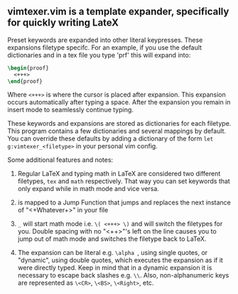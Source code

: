 ## vimtexer.vim is a template expander, specifically for quickly writing LateX

Preset keywords are expanded into other literal keypresses. These expansions filetype specifc. For an example, if you use the default dictionaries and in a tex file you type 'prf' this will expand into:

```tex
\begin{proof}
  <+++>
\end{proof}
```

Where `<+++>` is where the cursor is placed after expansion. This expansion occurs automatically after typing a space. After the expansion you remain in insert mode to seamlessly continue typing.

These keywords and expansions are stored as dictionaries for each filetype. This program contains a few dictionaries and several mappings by default. You can override these defaults by adding a dictionary of the form `let g:vimtexer_<filetype>` in your personal vim config.

Some additional features and notes:

1. Regular LaTeX and typing math in LaTeX are considered two different filetypes, `tex` and `math` respectively. That way you can set keywords that only expand while in math mode and vice versa.

2. <Space><Space> is mapped to a Jump Function that jumps and replaces the next instance of "<+Whatever+>" in your file

3. `_` will start math mode i.e. `\( <+++> \)` and will switch the filetypes for you. Double spacing with no "<++>"'s left on the line causes you to jump out of math mode and switches the filetype back to LaTeX.

4. The expansion can be literal e.g. `\alpha `, using single quotes, or "dynamic", using double quotes, which executes the expansion as if it were directly typed. Keep in mind that in a dynamic expansion it is necessary to escape back slashes e.g. `\\`. Also, non-alphanumeric keys are represented as `\<CR>`, `\<BS>`, `\<Right>`, etc.
